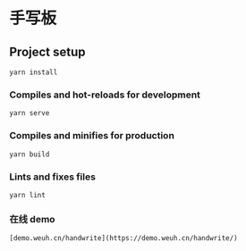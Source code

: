 # 手写板

## Project setup

```
yarn install
```

### Compiles and hot-reloads for development

```
yarn serve
```

### Compiles and minifies for production

```
yarn build
```

### Lints and fixes files

```
yarn lint
```

### 在线 demo

```
[demo.weuh.cn/handwrite](https://demo.weuh.cn/handwrite/)
```
